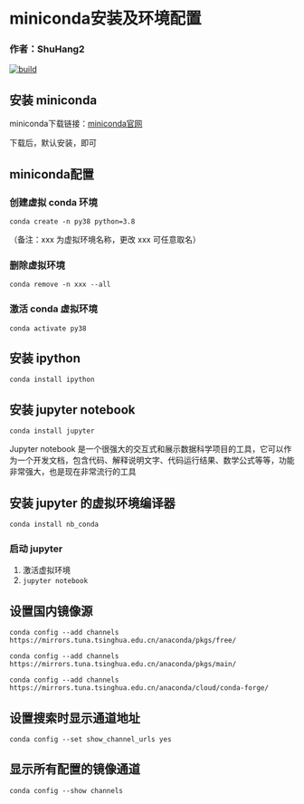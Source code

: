 # miniconda安装及环境配置
### 作者：ShuHang2
[![build](https://github.com/Anduin2017/HowToCook/actions/workflows/build.yml/badge.svg)](https://github.com/ShuHang2/ShuHang2.github.io)
## 安装 miniconda

miniconda下载链接：[miniconda官网](https://docs.anaconda.com/miniconda/)

下载后，默认安装，即可

## miniconda配置

### 创建虚拟 conda 环境

```miniconda
conda create -n py38 python=3.8
```

（备注：xxx 为虚拟环境名称，更改 xxx 可任意取名）

### 删除虚拟环境

```miniconda
conda remove -n xxx --all
```

### 激活 conda 虚拟环境

```miniconda
conda activate py38
```

## 安装 ipython

```miniconda
conda install ipython
```

## 安装 jupyter notebook

```miniconda
conda install jupyter
```

Jupyter notebook 是一个很强大的交互式和展示数据科学项目的工具，它可以作为一个开发文档，包含代码、解释说明文字、代码运行结果、数学公式等等，功能非常强大，也是现在非常流行的工具

## 安装 jupyter 的虚拟环境编译器

```miniconda
conda install nb_conda
```

### 启动 jupyter

1. 激活虚拟环境
2. `jupyter notebook`

## 设置国内镜像源

```miniconda
conda config --add channels https://mirrors.tuna.tsinghua.edu.cn/anaconda/pkgs/free/
```

```miniconda
conda config --add channels https://mirrors.tuna.tsinghua.edu.cn/anaconda/pkgs/main/
```

```miniconda
conda config --add channels https://mirrors.tuna.tsinghua.edu.cn/anaconda/cloud/conda-forge/
```

## 设置搜索时显示通道地址

`conda config --set show_channel_urls yes`

## 显示所有配置的镜像通道

`conda config --show channels`
